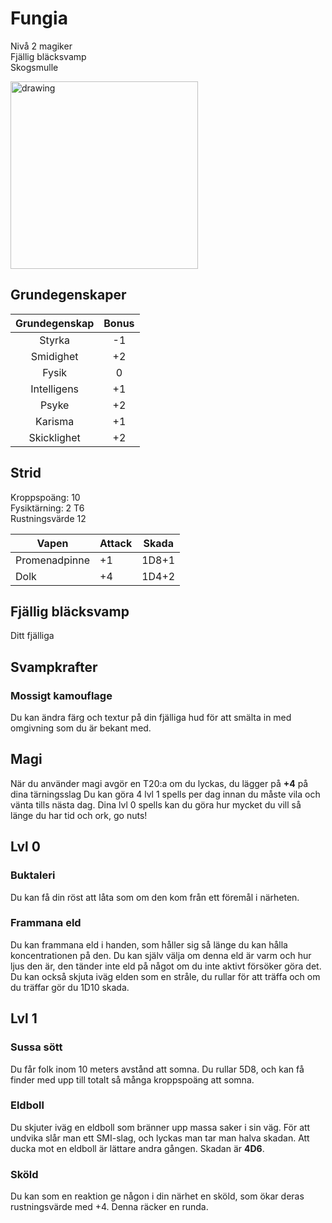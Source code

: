 # Fungia
Nivå 2 magiker  
Fjällig bläcksvamp  
Skogsmulle

<img src="../bilder/bläckig-fjällsvamp.jpg" alt="drawing" width="300" pos/>

## Grundegenskaper

| Grundegenskap | Bonus |
|:-:|:-:|
| Styrka | -1 |
| Smidighet | +2 |
| Fysik | 0 |
| Intelligens | +1 |
| Psyke | +2 |
| Karisma | +1 |
| Skicklighet | +2 |

## Strid
Kroppspoäng: 10    
Fysiktärning: 2 T6    
Rustningsvärde 12  

| Vapen | Attack | Skada  |
| --- | ---  | --- |
| Promenadpinne | +1 | 1D8+1 |
| Dolk | +4 | 1D4+2 |

## Fjällig bläcksvamp
Ditt fjälliga 

## Svampkrafter
### Mossigt kamouflage
Du kan ändra färg och textur på din fjälliga hud för att smälta in med omgivning som du är bekant med.

## Magi
När du använder magi avgör en T20:a om du lyckas, du lägger på **+4** på dina tärningsslag
Du kan göra 4 lvl 1 spells per dag innan du måste vila och vänta tills nästa dag. Dina lvl 0 spells kan du göra hur mycket du vill så länge du har tid och ork, go nuts!

## Lvl 0
### Buktaleri
Du kan få din röst att låta som om den kom från ett föremål i närheten. 

### Frammana eld
Du kan frammana eld i handen, som håller sig så länge du kan hålla koncentrationen på den.
Du kan själv välja om denna eld är varm och hur ljus den är, den tänder inte eld på något om du inte aktivt försöker göra det. Du kan också skjuta iväg elden som en stråle, du rullar för att träffa och om du träffar gör du 1D10 skada.

## Lvl 1
### Sussa sött
Du får folk inom 10 meters avstånd att somna. Du rullar 5D8, och kan få finder med upp till totalt så många kroppspoäng att somna.

### Eldboll
Du skjuter iväg en eldboll som bränner upp massa saker i sin väg. För att undvika slår man ett SMI-slag, och lyckas man tar man halva skadan. Att ducka mot en eldboll är lättare andra gången. Skadan är **4D6**.
### Sköld
Du kan som en reaktion ge någon i din närhet en sköld, som ökar deras rustningsvärde med +4. Denna räcker en runda. 